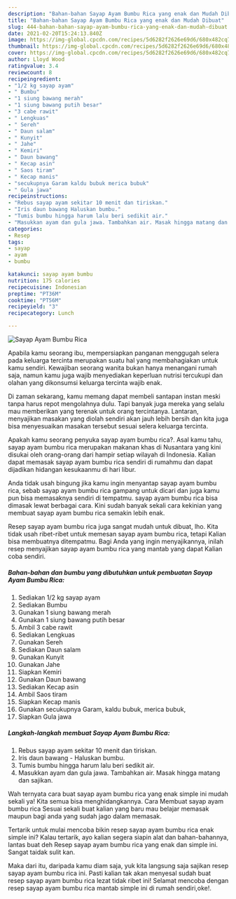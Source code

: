 ```yaml
---
description: "Bahan-bahan Sayap Ayam Bumbu Rica yang enak dan Mudah Dibuat"
title: "Bahan-bahan Sayap Ayam Bumbu Rica yang enak dan Mudah Dibuat"
slug: 444-bahan-bahan-sayap-ayam-bumbu-rica-yang-enak-dan-mudah-dibuat
date: 2021-02-20T15:24:13.840Z
image: https://img-global.cpcdn.com/recipes/5d6282f2626e69d6/680x482cq70/sayap-ayam-bumbu-rica-foto-resep-utama.jpg
thumbnail: https://img-global.cpcdn.com/recipes/5d6282f2626e69d6/680x482cq70/sayap-ayam-bumbu-rica-foto-resep-utama.jpg
cover: https://img-global.cpcdn.com/recipes/5d6282f2626e69d6/680x482cq70/sayap-ayam-bumbu-rica-foto-resep-utama.jpg
author: Lloyd Wood
ratingvalue: 3.4
reviewcount: 8
recipeingredient:
- "1/2 kg sayap ayam"
- " Bumbu"
- "1 siung bawang merah"
- "1 siung bawang putih besar"
- "3 cabe rawit"
- " Lengkuas"
- " Sereh"
- " Daun salam"
- " Kunyit"
- " Jahe"
- " Kemiri"
- " Daun bawang"
- " Kecap asin"
- " Saos tiram"
- " Kecap manis"
- "secukupnya Garam kaldu bubuk merica bubuk"
- " Gula jawa"
recipeinstructions:
- "Rebus sayap ayam sekitar 10 menit dan tiriskan."
- "Iris daun bawang Haluskan bumbu."
- "Tumis bumbu hingga harum lalu beri sedikit air."
- "Masukkan ayam dan gula jawa. Tambahkan air. Masak hingga matang dan sajikan."
categories:
- Resep
tags:
- sayap
- ayam
- bumbu

katakunci: sayap ayam bumbu 
nutrition: 175 calories
recipecuisine: Indonesian
preptime: "PT36M"
cooktime: "PT56M"
recipeyield: "3"
recipecategory: Lunch

---
```



![Sayap Ayam Bumbu Rica](https://img-global.cpcdn.com/recipes/5d6282f2626e69d6/680x482cq70/sayap-ayam-bumbu-rica-foto-resep-utama.jpg)

Apabila kamu seorang ibu, mempersiapkan panganan menggugah selera pada keluarga tercinta merupakan suatu hal yang membahagiakan untuk kamu sendiri. Kewajiban seorang  wanita bukan hanya menangani rumah saja, namun kamu juga wajib menyediakan keperluan nutrisi tercukupi dan olahan yang dikonsumsi keluarga tercinta wajib enak.

Di zaman  sekarang, kamu memang dapat membeli santapan instan meski tanpa harus repot mengolahnya dulu. Tapi banyak juga mereka yang selalu mau memberikan yang terenak untuk orang tercintanya. Lantaran, menyajikan masakan yang diolah sendiri akan jauh lebih bersih dan kita juga bisa menyesuaikan masakan tersebut sesuai selera keluarga tercinta. 



Apakah kamu seorang penyuka sayap ayam bumbu rica?. Asal kamu tahu, sayap ayam bumbu rica merupakan makanan khas di Nusantara yang kini disukai oleh orang-orang dari hampir setiap wilayah di Indonesia. Kalian dapat memasak sayap ayam bumbu rica sendiri di rumahmu dan dapat dijadikan hidangan kesukaanmu di hari libur.

Anda tidak usah bingung jika kamu ingin menyantap sayap ayam bumbu rica, sebab sayap ayam bumbu rica gampang untuk dicari dan juga kamu pun bisa memasaknya sendiri di tempatmu. sayap ayam bumbu rica bisa dimasak lewat berbagai cara. Kini sudah banyak sekali cara kekinian yang membuat sayap ayam bumbu rica semakin lebih enak.

Resep sayap ayam bumbu rica juga sangat mudah untuk dibuat, lho. Kita tidak usah ribet-ribet untuk memesan sayap ayam bumbu rica, tetapi Kalian bisa membuatnya ditempatmu. Bagi Anda yang ingin menyajikannya, inilah resep menyajikan sayap ayam bumbu rica yang mantab yang dapat Kalian coba sendiri.

<!--inarticleads1-->

##### Bahan-bahan dan bumbu yang dibutuhkan untuk pembuatan Sayap Ayam Bumbu Rica:

1. Sediakan 1/2 kg sayap ayam
1. Sediakan  Bumbu
1. Gunakan 1 siung bawang merah
1. Gunakan 1 siung bawang putih besar
1. Ambil 3 cabe rawit
1. Sediakan  Lengkuas
1. Gunakan  Sereh
1. Sediakan  Daun salam
1. Gunakan  Kunyit
1. Gunakan  Jahe
1. Siapkan  Kemiri
1. Gunakan  Daun bawang
1. Sediakan  Kecap asin
1. Ambil  Saos tiram
1. Siapkan  Kecap manis
1. Gunakan secukupnya Garam, kaldu bubuk, merica bubuk,
1. Siapkan  Gula jawa




<!--inarticleads2-->

##### Langkah-langkah membuat Sayap Ayam Bumbu Rica:

1. Rebus sayap ayam sekitar 10 menit dan tiriskan.
1. Iris daun bawang - Haluskan bumbu.
1. Tumis bumbu hingga harum lalu beri sedikit air.
1. Masukkan ayam dan gula jawa. Tambahkan air. Masak hingga matang dan sajikan.




Wah ternyata cara buat sayap ayam bumbu rica yang enak simple ini mudah sekali ya! Kita semua bisa menghidangkannya. Cara Membuat sayap ayam bumbu rica Sesuai sekali buat kalian yang baru mau belajar memasak maupun bagi anda yang sudah jago dalam memasak.

Tertarik untuk mulai mencoba bikin resep sayap ayam bumbu rica enak simple ini? Kalau tertarik, ayo kalian segera siapin alat dan bahan-bahannya, lantas buat deh Resep sayap ayam bumbu rica yang enak dan simple ini. Sangat taidak sulit kan. 

Maka dari itu, daripada kamu diam saja, yuk kita langsung saja sajikan resep sayap ayam bumbu rica ini. Pasti kalian tak akan menyesal sudah buat resep sayap ayam bumbu rica lezat tidak ribet ini! Selamat mencoba dengan resep sayap ayam bumbu rica mantab simple ini di rumah sendiri,oke!.

